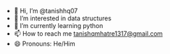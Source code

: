 - 👋 Hi, I’m @tanishhq07
- 👀 I’m interested in data structures
- 🌱 I’m currently learning python
- 📫 How to reach me tanishqmhatre1317@gmail.com
- 😄 Pronouns: He/Him
  

<!---
tanishhq07/tanishhq07 is a ✨ special ✨ repository because its `README.md` (this file) appears on your GitHub profile.
You can click the Preview link to take a look at your changes.
--->
